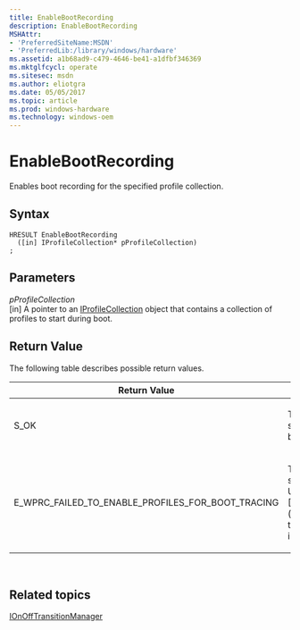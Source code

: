 ```yaml
---
title: EnableBootRecording
description: EnableBootRecording
MSHAttr:
- 'PreferredSiteName:MSDN'
- 'PreferredLib:/library/windows/hardware'
ms.assetid: a1b68ad9-c479-4646-be41-a1dfbf346369
ms.mktglfcycl: operate
ms.sitesec: msdn
ms.author: eliotgra
ms.date: 05/05/2017
ms.topic: article
ms.prod: windows-hardware
ms.technology: windows-oem
---
```


# EnableBootRecording


Enables boot recording for the specified profile collection.

## Syntax


```
HRESULT EnableBootRecording
  ([in] IProfileCollection* pProfileCollection)
;
```

## Parameters


<a href="" id="pprofilecollection"></a>*pProfileCollection*  
\[in\] A pointer to an [IProfileCollection](iprofilecollection.md) object that contains a collection of profiles to start during boot.

## Return Value


The following table describes possible return values.

<table>
<colgroup>
<col width="50%" />
<col width="50%" />
</colgroup>
<thead>
<tr class="header">
<th>Return Value</th>
<th>Description</th>
</tr>
</thead>
<tbody>
<tr class="odd">
<td><p>S_OK</p></td>
<td><p>The function successfully enabled boot recording.</p></td>
</tr>
<tr class="even">
<td><p>E_WPRC_FAILED_TO_ENABLE_PROFILES_FOR_BOOT_TRACING</p></td>
<td><p>The library failed to save the profiles. Use [IControlErrorInfo](icontrolerrorinfo.md) to get detailed error information.</p></td>
</tr>
</tbody>
</table>

 

## Related topics


[IOnOffTransitionManager](ionofftransitionmanager.md)

 

 







